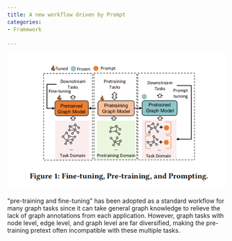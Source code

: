 ```yaml
---
title: A new workflow driven by Prompt
categories:
- Framework

---
```

![Pre-training and Fine-tuning](/assets/1.png)
 
 "pre-training and fine-tuning" has been adopted as a standard workflow for many graph tasks since it can take general graph
  knowledge to relieve the lack of graph annotations from each application. However, graph tasks with node level, edge level, and
  graph level are far diversified, making the pre-training pretext often
  incompatible with these multiple tasks.
